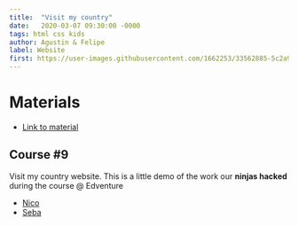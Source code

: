 ```yaml
---
title:  "Visit my country"
date:   2020-03-07 09:30:00 -0000
tags: html css kids
author: Agustin & Felipe
label: Website
first: https://user-images.githubusercontent.com/1662253/33562885-5c2a9ff4-d90e-11e7-91ef-bcf9c2013802.jpg
---
```


# Materials

- [Link to material](https://projects.raspberrypi.org/en/projects/cd-beginner-html-css-sushi/1)


## Course #9
Visit my country  website. This is a little demo of the work our **ninjas hacked** during the course   @ Edventure

*   [Nico](/course-9/nico/index.html "Be nice to others")
*   [Seba](/course-9/seba/index.html "Do stuff and see what happens")


